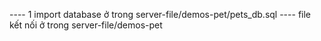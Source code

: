 ---- 1 import database ở trong server-file/demos-pet/pets_db.sql
---- file kết nối ở trong  server-file/demos-pet
